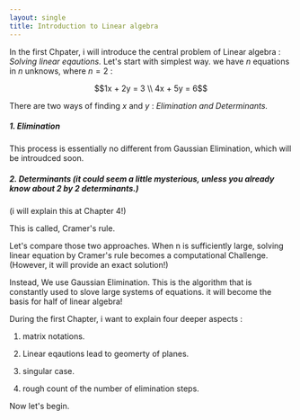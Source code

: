 ```yaml
---
layout: single
title: Introduction to Linear algebra 
---
```



In the first Chpater, i will  introduce the central problem of Linear algebra : *Solving linear eqautions.* 
Let's start with simplest way. we have $n$ equations in $n$ unknows, where $n = 2$ : 

$$1x + 2y = 3
\\ 4x + 5y = 6$$

There are two ways of finding $x$ and $y$ : *Elimination and Determinants.* 

##### 1. Elimination 

This process is essentially no different from Gaussian Elimination, which will be introudced soon.  

##### 2. Determinants (it could seem a little mysterious, unless you already know about 2 by 2 determinants.) 
(i will explain this at Chapter 4!) 

This is called, Cramer's rule. 

Let's compare those two approaches. 
When n is sufficiently large, solving linear equation by Cramer's rule becomes a computational Challenge. (However, it will provide an exact solution!) 

Instead, We use Gaussian Elimination. This is the algorithm that is constantly used to slove large systems of equations. it will become the basis for half of linear algebra! 


During the first Chapter, i want to explain four deeper aspects : 

1. matrix notations. 

2. Linear eqautions lead to geomerty of planes. 

3. singular case. 

4. rough count of the number of elimination steps. 
 
Now let's begin. 
